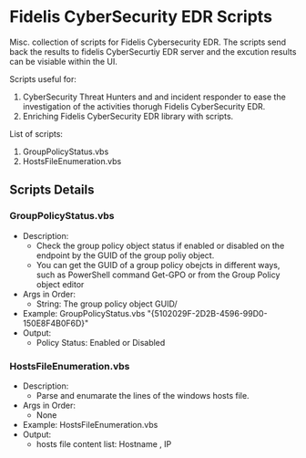 # Fidelis CyberSecurity EDR Scripts
Misc. collection of scripts for Fidelis Cybersecurity EDR. The scripts send back the results to fidelis CyberSecurtiy EDR server and the excution results can be visiable within the UI.


Scripts useful for: 
1. CyberSecurity Threat Hunters and and incident responder to ease the investigation of the activities thorugh Fidelis CyberSecurity EDR.
2. Enriching Fidelis CyberSecurity EDR library with scripts. 



List of scripts:
1. GroupPolicyStatus.vbs
2. HostsFileEnumeration.vbs



## Scripts Details
### GroupPolicyStatus.vbs
- Description:
   - Check the group policy object status if enabled or disabled on the endpoint by the GUID of the group poliy object.
   - You can get the GUID of a group policy obejcts in different ways, such as PowerShell command Get-GPO or from the Group Policy object editor 
- Args in Order:
  - String: The group policy object GUID/
- Example: GroupPolicyStatus.vbs "{5102029F-2D2B-4596-99D0-150E8F4B0F6D}"
- Output: 
  - Policy Status: Enabled or Disabled

### HostsFileEnumeration.vbs
- Description:
   - Parse and enumarate the lines of the windows hosts file. 
- Args in Order:
  - None
- Example: HostsFileEnumeration.vbs
- Output: 
  - hosts file content list: Hostname , IP
